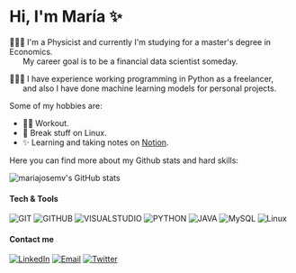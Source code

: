 <h1 align="left">Hi, I'm María ✨ </h3>

👩🏻‍🎓 I'm a Physicist and currently I'm studying for a master's degree in Economics. \
&nbsp; &nbsp; &nbsp; My career goal is to be a financial data scientist someday. 

👩🏻‍💻 I have experience working programming in Python as a freelancer, \
&nbsp; &nbsp; &nbsp; and also I have done machine learning models for personal projects. 

Some of my hobbies are:
 - 💪🏻 Workout.
 - 🐧 Break stuff on Linux.
 - ✨ Learning and taking notes on [Notion](https://mariajosemv.notion.site/Notes-repository-99874f5cbece4ebaaa62735389f151b4).  

Here you can find more about my Github stats and hard skills: 

![mariajosemv's GitHub stats](https://github-readme-stats.vercel.app/api?username=mariajosemv&unhide=contribs,prs&theme=buefy&show_icons=true) 

 
 
<div align="left">
<h4 align="left"> Tech & Tools</h4>
 
 
![GIT](http://img.shields.io/badge/-Git-c27ba0?style=flat&logo=git&logoColor=white)
![GITHUB](http://img.shields.io/badge/-Github-c27ba0?style=flat&logo=github&logoColor=white)
![VISUALSTUDIO](http://img.shields.io/badge/-VS%20Code-c27ba0?style=flat&logo=visual%20studio%20code&logoColor=white)
![PYTHON](http://img.shields.io/badge/-Python-c27ba0?style=flat&logo=python&logoColor=white)
![JAVA](https://img.shields.io/badge/-Java-c27ba0?style=flat&logo=java&logoColor=white)
![MySQL](http://img.shields.io/badge/-MySQL-c27ba0?style=flat&logo=mysql&logoColor=white)
![Linux](http://img.shields.io/badge/-Linux-c27ba0?style=flat&logo=linux&logoColor=white)


<h4 align="left"> Contact me </h4>

<a href="https://www.linkedin.com/in/mariajosemv/" target="_blank"><img alt="LinkedIn" src="https://img.shields.io/badge/-Linkedin-8787ff?logo=linkedin&logoColor=white"></a>    <a href="mailto:mariajosemvv@gmail.com" target="_blank"><img alt="Email" src="https://img.shields.io/badge/-Email-8787ff?logo=gmail&logoColor=white"></a>   <a href="https://www.twitter.com/mariajosemvv" target="_blank"><img alt="Twitter" src="https://img.shields.io/badge/-Twitter-8787ff?logo=twitter&logoColor=white"></a>
